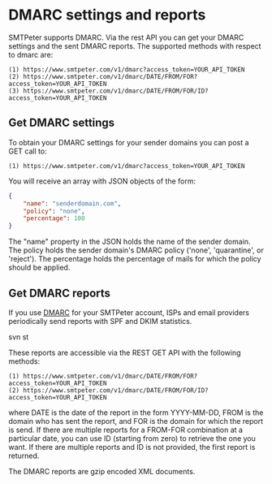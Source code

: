 # DMARC settings and reports

SMTPeter supports DMARC. Via the rest API you can get your DMARC settings
and the sent DMARC reports. The supported methods with respect to dmarc
are:

```text
(1) https://www.smtpeter.com/v1/dmarc?access_token=YOUR_API_TOKEN
(2) https://www.smtpeter.com/v1/dmarc/DATE/FROM/FOR?access_token=YOUR_API_TOKEN
(3) https://www.smtpeter.com/v1/dmarc/DATE/FROM/FOR/ID?access_token=YOUR_API_TOKEN
```

## Get DMARC settings

To obtain your DMARC settings for your sender domains you can post a GET
call to:

```text
(1) https://www.smtpeter.com/v1/dmarc?access_token=YOUR_API_TOKEN
```
You will receive an array with JSON objects of the form:
```json
{
    "name": "senderdomain.com",
    "policy": "none",
    "percentage": 100
}
```
The "name" property in the JSON holds the name of the sender domain. The
policy holds the sender domain's DMARC policy ('none', 'quarantine', or 'reject').
The percentage holds the percentage of mails for which the policy should
be applied.


## Get DMARC reports

If you use [DMARC](dmarc-deployment) for your SMTPeter account, ISPs and
email providers periodically send reports with SPF and DKIM statistics.

svn st


These reports are accessible via the REST GET API with the following methods:

```text
(1) https://www.smtpeter.com/v1/dmarc/DATE/FROM/FOR?access_token=YOUR_API_TOKEN
(2) https://www.smtpeter.com/v1/dmarc/DATE/FROM/FOR/ID?access_token=YOUR_API_TOKEN
```
where DATE is the date of the report in the form YYYY-MM-DD, FROM is the
domain who has sent the report, and FOR is the domain for which the report
is send. If there are multiple reports for a FROM-FOR combination at a
particular date, you can use ID (starting from zero) to retrieve the one you
want. If there are multiple reports and ID is not provided, the first report
is returned.

The DMARC reports are gzip encoded XML documents.
